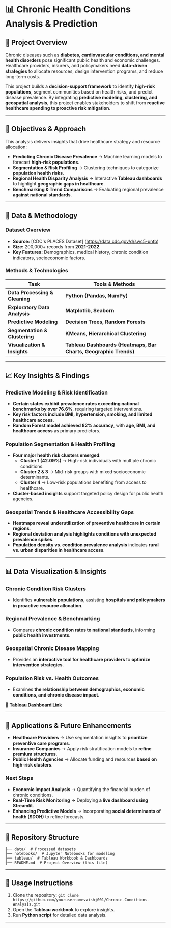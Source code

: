 # 📊 Chronic Health Conditions Analysis & Prediction

## 📌 Project Overview
Chronic diseases such as **diabetes, cardiovascular conditions, and mental health disorders** pose significant public health and economic challenges. Healthcare providers, insurers, and policymakers need **data-driven strategies** to allocate resources, design intervention programs, and reduce long-term costs. 

This project builds a **decision-support framework** to identify **high-risk populations**, segment communities based on health risks, and predict disease prevalence. By integrating **predictive modeling, clustering, and geospatial analysis**, this project enables stakeholders to shift from **reactive healthcare spending to proactive risk mitigation**.

---

## 🎯 Objectives & Approach
This analysis delivers insights that drive healthcare strategy and resource allocation:

- **Predicting Chronic Disease Prevalence** → Machine learning models to forecast **high-risk populations**.
- **Segmentation & Risk Profiling** → Clustering techniques to categorize **population health risks**.
- **Regional Health Disparity Analysis** → Interactive **Tableau dashboards** to highlight **geographic gaps in healthcare**.
- **Benchmarking & Trend Comparisons** → Evaluating regional prevalence **against national standards**.

---

## 🔬 Data & Methodology

### **Dataset Overview**
- **Source:** [CDC's PLACES Dataset] (https://data.cdc.gov/d/swc5-untb)
- **Size:** 200,000+ records from **2021-2022**.
- **Key Features:** Demographics, medical history, chronic condition indicators, socioeconomic factors.

### **Methods & Technologies**
| Task | Tools & Methods |
|------|----------------|
| **Data Processing & Cleaning** | **Python (Pandas, NumPy)** |
| **Exploratory Data Analysis** | **Matplotlib, Seaborn** |
| **Predictive Modeling** | **Decision Trees, Random Forests** |
| **Segmentation & Clustering** | **KMeans, Hierarchical Clustering** |
| **Visualization & Insights** | **Tableau Dashboards (Heatmaps, Bar Charts, Geographic Trends)** |

---

## 📈 Key Insights & Findings

### **Predictive Modeling & Risk Identification**
- **Certain states exhibit prevalence rates exceeding national benchmarks by over 76.6%**, requiring targeted interventions.
- **Key risk factors include BMI, hypertension, smoking, and limited healthcare access**.
- **Random Forest model achieved 82% accuracy**, with **age, BMI, and healthcare access** as primary predictors.

### **Population Segmentation & Health Profiling**
- **Four major health risk clusters emerged**:
  - **Cluster 1 (42.09%)** → High-risk individuals with multiple chronic conditions.
  - **Cluster 2 & 3** → Mid-risk groups with mixed socioeconomic determinants.
  - **Cluster 4** → Low-risk populations benefiting from access to healthcare.
- **Cluster-based insights** support targeted policy design for public health agencies.

### **Geospatial Trends & Healthcare Accessibility Gaps**
- **Heatmaps reveal underutilization of preventive healthcare in certain regions**.
- **Regional deviation analysis highlights conditions with unexpected prevalence spikes**.
- **Population density vs. condition prevalence analysis** indicates **rural vs. urban disparities in healthcare access**.

---

## 📊 Data Visualization & Insights

### **Chronic Condition Risk Clusters**
- Identifies **vulnerable populations**, assisting **hospitals and policymakers in proactive resource allocation**.

### **Regional Prevalence & Benchmarking**
- Compares **chronic condition rates to national standards**, informing **public health investments**.

### **Geospatial Chronic Disease Mapping**
- Provides an **interactive tool for healthcare providers** to **optimize intervention strategies**.

### **Population Risk vs. Health Outcomes**
- Examines **the relationship between demographics, economic conditions, and chronic disease impact**.

🔗 **[Tableau Dashboard Link](https://public.tableau.com/views/chronic-condition-analysis/Dashboard1?:language=en-US&publish=yes&:sid=&:redirect=auth&:display_count=n&:origin=viz_share_link)**

---

## 🚀 Applications & Future Enhancements
- **Healthcare Providers** → Use segmentation insights to **prioritize preventive care programs**.
- **Insurance Companies** → Apply risk stratification models to **refine premium structures**.
- **Public Health Agencies** → Allocate funding and resources **based on high-risk clusters**.

### Next Steps
- **Economic Impact Analysis** → Quantifying the financial burden of chronic conditions.
- **Real-Time Risk Monitoring** → Deploying **a live dashboard using Streamlit**.
- **Enhancing Predictive Models** → Incorporating **social determinants of health (SDOH)** to refine forecasts.

---

## 📂 Repository Structure
```
├── data/  # Processed datasets
├── notebooks/  # Jupyter Notebooks for modeling
├── tableau/  # Tableau Workbook & Dashboards
├── README.md  # Project Overview (this file)
```

---

## 🔧 Usage Instructions
1. Clone the repository: `git clone https://github.com/yourusernamevaishj001/Chronic-Conditions-Analysis.git`
2. Open the **Tableau workbook** to explore insights.
3. Run **Python script** for detailed data analysis.

---

